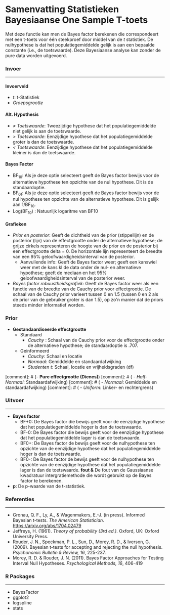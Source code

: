 Samenvatting Statistieken Bayesiaanse One Sample T-toets
==================

Met deze functie kan men de Bayes factor berekenen die correspondeert met een t-toets voor één steekproef door middel van de *t* statistiek. De nulhypothese is dat het populatiegemiddelde gelijk is aan een bepaalde constante (i.e., de toetswaarde). Deze Bayesiaanse analyse kan zonder de pure data worden uitgevoerd.

### Invoer
---

#### Invoerveld
- *t*: t-Statistiek
- *Groepsgrootte*

#### Alt. Hypothesis
- *&ne; Toetswaarde*: Tweezijdige hypothese dat het populatiegemiddelde niet gelijk is aan de toetswaarde.
- *&gt; Toetswaarde*: Eenzijdige hypothese dat het populatiegemiddelde groter is dan de toetswaarde.
- *&lt; Toetswaarde*: Eenzijdige hypothese dat het populatiegemiddelde kleiner is dan de toetswaarde.

#### Bayes Factor
- BF<sub>10</sub>: Als je deze optie selecteert geeft de Bayes factor bewijs voor de alternatieve hypothese ten opzichte van de nul hypothese. Dit is de standaardoptie. 
- BF<sub>01</sub>: Als je deze optie selecteert geeft de Bayes factor bewijs voor de nul hypothese ten opzichte van de alternatieve hypothese. Dit is gelijk aan 1/BF<sub>10</sub>.
- Log(BF<sub>10</sub>) : Natuurlijk logaritme van BF10 

#### Grafieken
- *Prior en posterior*: Geeft de dichtheid van de prior (stippellijn) en de posterior (lijn) van de effectgrootte onder de alternatieve hypothese; de grijze cirkels representeren de hoogte van de prior en de posterior bij een effectgrootte delta = 0. De horizontale lijn representeert de breedte van een 95% geloofwaardigheidsinterval van de posterior.
  - Aanvullende info: Geeft de Bayes factor weer; geeft een kanswiel weer met de kans kl de data onder de nul- en alternatieve hypothese; geeft de mediaan en het 95% geloofwaardigheidsinterval van de posterior weer.
- *Bayes factor robuustheidsgrafiek*: Geeft de Bayes factor weer als een functie van de breedte van de Cauchy prior voor effectgrootte. De schaal van de Cauchy prior varieert tussen 0 en 1.5 (tussen 0 en 2 als de prior van de gebruiker groter is dan 1.5), op zo'n manier dat de priors steeds minder informatief worden.

### Prior
- **Gestandaardiseerde effectgrootte**
  - Standaard 
    - *Cauchy* : Schaal van de Cauchy prior voor de effectgrootte onder de alternatieve hypothese; de standaardoptie is .707.
  - Geinformeerd
	- *Cauchy*: Schaal en locatie
	- *Normaal*: Gemiddelde en standaardafwijking
	- *Studenten t*: Schaal, locatie en vrijheidsgraden (df) 


[comment]: # (- **Pure effectgrootte (Dienes)**)
[comment]: # (  - *Half-Normaal*: Standaardafwijking)
[comment]: # (  - *Normaal*: Gemiddelde en standaardafwijking)
[comment]: # (  - *Uniform*: Linker- en rechtergrens)


### Uitvoer
---
- **Bayes factor**
  - BF+0: De Bayes factor die bewijs geeft voor de eenzijdige hypothese dat het populatiegemiddelde hoger is dan de toetswaarde.
  - BF-0: De Bayes factor die bewijs geeft voor de eenzijdige hypothese dat het populatiegemiddelde lager is dan de toetswaarde.
  - BF0+: De Bayes factor de bewijs geeft voor de nulhypothese ten opzichte van de eenzijdige hypothese dat het populatiegemiddelde hoger is dan de toetswaarde.
  - BF0-: De Bayes factor de bewijs geeft voor de nulhypothese ten opzichte van de eenzijdige hypothese dat het populatiegemiddelde lager is dan de toetswaarde.
  **fout &** De fout van de Gaussiaanse kwadratuur intergratiemethode die wordt gebruikt op de Bayes factor te berekenen.
- **p**: De p-waarde van de t-statistiek.

### Referenties
---
- Gronau, Q. F., Ly, A., & Wagenmakers, E.-J. (in press). Informed Bayesian t-tests. *The American Statistician*. <a href="https://arxiv.org/abs/1704.02479">https://arxiv.org/abs/1704.02479</a>
- Jeffreys, H. (1961). *Theory of probability (3rd ed.)*. Oxford, UK: Oxford University Press.
- Rouder, J. N., Speckman, P. L., Sun, D., Morey, R. D., & Iverson, G. (2009). Bayesian t-tests for accepting and rejecting the null hypothesis. *Psychonomic Bulletin & Review, 16*, 225-237.
- Morey, R. D. & Rouder, J. N. (2011). Bayes Factor Approaches for Testing Interval Null Hypotheses. *Psychological Methods, 16*, 406-419

### R Packages
---
- BayesFactor
- ggplot2
- logspline
- stats
